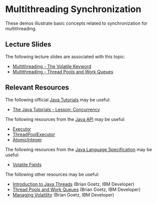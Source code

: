 Multithreading Synchronization
=================================================

These demos illustrate basic concepts related to synchronization for multithreading.

## Lecture Slides ##

The following lecture slides are associated with this topic:

- [Multithreading - The Volatile Keyword](https://docs.google.com/presentation/d/e/2PACX-1vRJkU2kBezfFIDyu6qVNR1r_rHvMjpHFM35ZK82RC5iZYjLuVWHu8bzgLgH7svgm6m2GoDjm03APVUr/pub?start=false&loop=false&delayms=3000)
- [Multithreading - Thread Pools and Work Queues](https://docs.google.com/presentation/d/e/2PACX-1vQkpNDvL5f36Vy7YnvnLzHZp4D6xGd9mLUyMedNsixGd2YvzalYdeczlpC_ccsx4nINAkO-AfwFuJbO/pub?start=false&loop=false&delayms=3000)

## Relevant Resources ##

The following official [Java Tutorials](http://docs.oracle.com/javase/tutorial/index.html) may be useful:

- [The Java Tutorials - Lesson: Concurrency](https://docs.oracle.com/javase/tutorial/essential/concurrency/index.html)

The following resources from the [Java API](https://www.cs.usfca.edu/~cs212/javadoc/api/index.html) may be useful:

- [Executor](https://www.cs.usfca.edu/~cs212/javadoc/api/java.base/java/util/concurrent/Executor.html)
- [ThreadPoolExecutor](https://www.cs.usfca.edu/~cs212/javadoc/api/java.base/java/util/concurrent/ThreadPoolExecutor.html)
- [AtomicInteger](https://www.cs.usfca.edu/~cs212/javadoc/api/java.base/java/util/concurrent/atomic/AtomicInteger.html)

The following resources from the [Java Language Specification](https://docs.oracle.com/javase/specs/jls/se15/html/index.html) may be useful:

- [Volatile Fields](https://docs.oracle.com/javase/specs/jls/se15/html/jls-8.html#jls-8.3.1.4)

The following other resources may be useful:

- [Introduction to Java Threads](https://developer.ibm.com/tutorials/j-threads/) (Brian Goetz, IBM Developer)
- [Thread Pools and Work Queues](https://www.ibm.com/developerworks/library/j-jtp0730/index.html) (Brian Goetz, IBM Developer)
- [Managing Volatility](https://www.ibm.com/developerworks/java/library/j-jtp06197/index.html) (Brian Goetz, IBM Developer)
